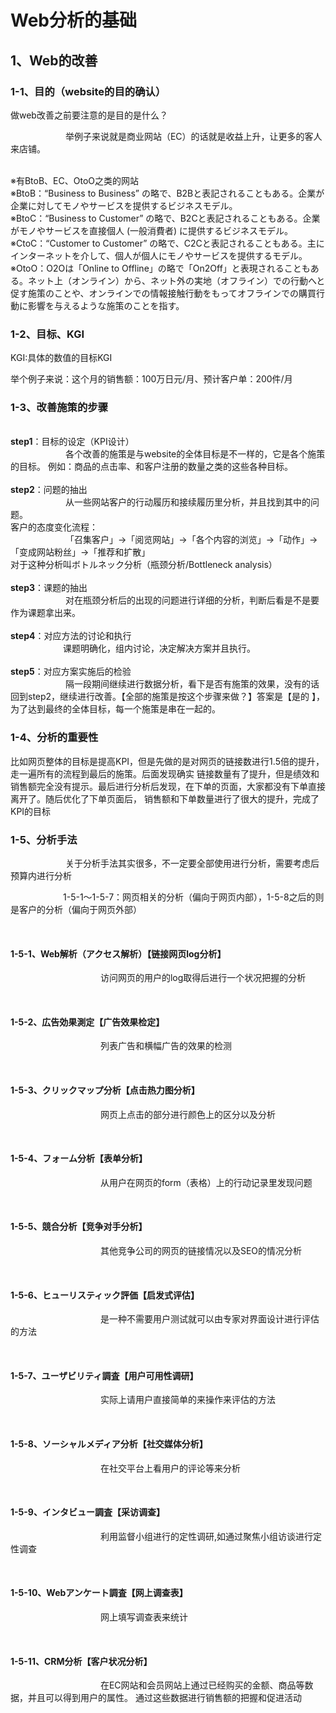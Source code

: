 # Web分析的基础
## 1、Web的改善
### 1-1、目的（website的目的确认）
<p>做web改善之前要注意的是目的是什么？</p>
<p>&emsp;&emsp;&emsp;&emsp;&emsp;&emsp;
举例子来说就是商业网站（EC）的话就是收益上升，让更多的客人来店铺。
</p>
<br>※有BtoB、EC、OtoO之类的网站
<br>※BtoB：“Business to Business” の略で、B2Bと表記されることもある。企業が企業に対してモノやサービスを提供するビジネスモデル。
<br>※BtoC：“Business to Customer” の略で、B2Cと表記されることもある。企業がモノやサービスを直接個人 (一般消費者) に提供するビジネスモデル。
<br>※CtoC：“Customer to Customer” の略で、C2Cと表記されることもある。主にインターネットを介して、個人が個人にモノやサービスを提供するモデル。
<br>※OtoO：O2Oは「Online to Offline」の略で「On2Off」と表現されることもある。ネット上（オンライン）から、ネット外の実地（オフライン）での行動へと促す施策のことや、オンラインでの情報接触行動をもってオフラインでの購買行動に影響を与えるような施策のことを指す。

### 1-2、目标、KGI
<p>KGI:具体的数值的目标KGI</p>
举个例子来说：这个月的销售额：100万日元/月、预计客户单：200件/月

### 1-3、改善施策的步骤
<br>**step1**：目标的设定（KPI设计）
<br>&emsp;&emsp;&emsp;&emsp;&emsp;&emsp;
各个改善的施策是与website的全体目标是不一样的，它是各个施策的目标。
例如：商品的点击率、和客户注册的数量之类的这些各种目标。
<br>
<br>**step2**：问题的抽出
<br>&emsp;&emsp;&emsp;&emsp;&emsp;&emsp;
从一些网站客户的行动履历和接续履历里分析，并且找到其中的问题。
<br>客户的态度变化流程：
<br>&emsp;&emsp;&emsp;&emsp;&emsp;&emsp;
「召集客户」->「阅览网站」->「各个内容的浏览」->「动作」->「变成网站粉丝」->「推荐和扩散」
<br>对于这种分析叫ボトルネック分析（瓶颈分析/Bottleneck analysis）
<br>
<br>**step3**：课题的抽出
<br>&emsp;&emsp;&emsp;&emsp;&emsp;&emsp;
对在瓶颈分析后的出现的问题进行详细的分析，判断后看是不是要作为课题拿出来。
<br>
<br>**step4**：对应方法的讨论和执行
<br>&emsp;&emsp;&emsp;&emsp;&emsp;&emsp;课题明确化，组内讨论，决定解决方案并且执行。
<br>
<br>**step5**：对应方案实施后的检验
<br>&emsp;&emsp;&emsp;&emsp;&emsp;&emsp;
隔一段期间继续进行数据分析，看下是否有施策的效果，没有的话回到step2，继续进行改善。【全部的施策是按这个步骤来做？】答案是【是的
】，为了达到最终的全体目标，每一个施策是串在一起的。

### 1-4、分析的重要性
<p>比如网页整体的目标是提高KPI，但是先做的是对网页的链接数进行1.5倍的提升，走一遍所有的流程到最后的施策。后面发现确实
链接数量有了提升，但是绩效和销售额完全没有提示。最后进行分析后发现，在下单的页面，大家都没有下单直接离开了。随后优化了下单页面后，
销售额和下单数量进行了很大的提升，完成了KPI的目标</p>

### 1-5、分析手法
<p>&emsp;&emsp;&emsp;&emsp;&emsp;&emsp;
关于分析手法其实很多，不一定要全部使用进行分析，需要考虑后预算内进行分析</p>
<p>&emsp;&emsp;&emsp;&emsp;&emsp;&emsp;1-5-1～1-5-7：网页相关的分析（偏向于网页内部），1-5-8之后的则是客户的分析（偏向于网页外部）</p>
<br>

#### 1-5-1、Web解析（アクセス解析）【链接网页log分析】
<p>&emsp;&emsp;&emsp;&emsp;&emsp;&emsp;&emsp;&emsp;&emsp;&emsp;
访问网页的用户的log取得后进行一个状况把握的分析</p>
<br>

#### 1-5-2、広告効果測定【广告效果检定】
<p>&emsp;&emsp;&emsp;&emsp;&emsp;&emsp;&emsp;&emsp;&emsp;&emsp;
列表广告和横幅广告的效果的检测</p>
<br>

#### 1-5-3、クリックマップ分析【点击热力图分析】
<p>&emsp;&emsp;&emsp;&emsp;&emsp;&emsp;&emsp;&emsp;&emsp;&emsp;
网页上点击的部分进行颜色上的区分以及分析</p>
<br>

#### 1-5-4、フォーム分析【表单分析】
<p>&emsp;&emsp;&emsp;&emsp;&emsp;&emsp;&emsp;&emsp;&emsp;&emsp;
从用户在网页的form（表格）上的行动记录里发现问题</p>
<br>

#### 1-5-5、競合分析【竞争对手分析】
<p>&emsp;&emsp;&emsp;&emsp;&emsp;&emsp;&emsp;&emsp;&emsp;&emsp;
其他竞争公司的网页的链接情况以及SEO的情况分析</p>
<br>

#### 1-5-6、ヒューリスティック評価【启发式评估】
<p>&emsp;&emsp;&emsp;&emsp;&emsp;&emsp;&emsp;&emsp;&emsp;&emsp;
是一种不需要用户测试就可以由专家对界面设计进行评估的方法</p>
<br>

#### 1-5-7、ユーザビリティ調査【用户可用性调研】
<p>&emsp;&emsp;&emsp;&emsp;&emsp;&emsp;&emsp;&emsp;&emsp;&emsp;
实际上请用户直接简单的来操作来评估的方法</p>
<br>

#### 1-5-8、ソーシャルメディア分析【社交媒体分析】
<p>&emsp;&emsp;&emsp;&emsp;&emsp;&emsp;&emsp;&emsp;&emsp;&emsp;
在社交平台上看用户的评论等来分析</p>
<br>

#### 1-5-9、インタビュー調査【采访调查】
<p>&emsp;&emsp;&emsp;&emsp;&emsp;&emsp;&emsp;&emsp;&emsp;&emsp;
利用监督小组进行的定性调研,如通过聚焦小组访谈进行定性调查</p>
<br>

#### 1-5-10、Webアンケート調査【网上调查表】
<p>&emsp;&emsp;&emsp;&emsp;&emsp;&emsp;&emsp;&emsp;&emsp;&emsp;
网上填写调查表来统计</p>
<br>

#### 1-5-11、CRM分析【客户状况分析】
<p>&emsp;&emsp;&emsp;&emsp;&emsp;&emsp;&emsp;&emsp;&emsp;&emsp;
在EC网站和会员网站上通过已经购买的金额、商品等数据，并且可以得到用户的属性。
通过这些数据进行销售额的把握和促进活动</p>
<br>

